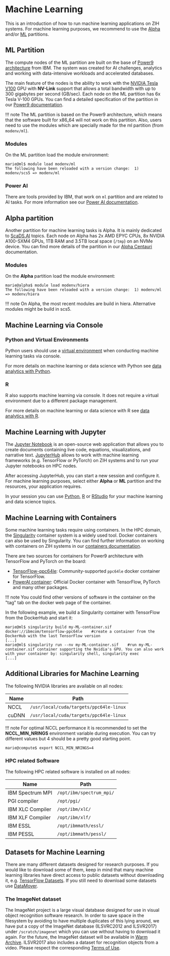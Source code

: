# Machine Learning

This is an introduction of how to run machine learning applications on ZIH systems.
For machine learning purposes, we recommend to use the [Alpha](#alpha-partition) and/or
[ML](#ml-partition) partitions.

## ML Partition

The compute nodes of the ML partition are built on the base of [Power9 architecture](https://www.ibm.com/it-infrastructure/power/power9)
from IBM. The system was created for AI challenges, analytics and working with
data-intensive workloads and accelerated databases.

The main feature of the nodes is the ability to work with the
[NVIDIA Tesla V100](https://www.nvidia.com/en-gb/data-center/tesla-v100/) GPU with **NV-Link**
support that allows a total bandwidth with up to 300 gigabytes per second (GB/sec). Each node on the
ML partition has 6x Tesla V-100 GPUs. You can find a detailed specification of the partition in our
[Power9 documentation](../jobs_and_resources/power9.md).

!!! note
    The ML partition is based on the Power9 architecture, which means that the software built
    for x86_64 will not work on this partition. Also, users need to use the modules which are
    specially made for the ml partition (from `modenv/ml`).

### Modules

On the ML partition load the module environment:

```console
marie@ml$ module load modenv/ml
The following have been reloaded with a version change:  1) modenv/scs5 => modenv/ml
```

### Power AI

There are tools provided by IBM, that work on `ml` partition and are related to AI tasks.
For more information see our [Power AI documentation](power_ai.md).

## Alpha partition

Another partition for machine learning tasks is Alpha. It is mainly dedicated to [ScaDS.AI](https://scads.ai/)
topics. Each node on Alpha has 2x AMD EPYC CPUs, 8x NVIDIA A100-SXM4 GPUs, 1TB RAM and 3.5TB local
space (`/tmp`) on an NVMe device. You can find more details of the partition in our [Alpha Centauri](../jobs_and_resources/alpha_centauri.md)
documentation.

### Modules

On the **Alpha** partition load the module environment:

```console
marie@alpha$ module load modenv/hiera
The following have been reloaded with a version change:  1) modenv/ml => modenv/hiera
```

!!! note
    On Alpha, the most recent modules are build in hiera. Alternative modules might be build in
    scs5.

## Machine Learning via Console

### Python and Virtual Environments

Python users should use a [virtual environment](python_virtual_environments.md) when conducting
machine learning tasks via console.

For more details on machine learning or data science with Python see
[data analytics with Python](data_analytics_with_python.md).

### R

R also supports machine learning via console. It does not require a virtual environment due to a
different package management.

For more details on machine learning or data science with R see
[data analytics with R](../data_analytics_with_r/#r-console).

## Machine Learning with Jupyter

The [Jupyter Notebook](https://jupyter.org/) is an open-source web application that allows you to
create documents containing live code, equations, visualizations, and narrative text. [JupyterHub](../access/jupyterhub.md)
allows to work with machine learning frameworks (e.g. TensorFlow or PyTorch) on ZIH systems and to
run your Jupyter notebooks on HPC nodes.

After accessing JupyterHub, you can start a new session and configure it. For machine learning
purposes, select either **Alpha** or **ML** partition and the resources, your application requires.

In your session you can use [Python](data_analytics_with_python.md/#jupyter-notebooks), [R](data_analytics_with_r.md/#r-in-jupyterhub)
or [RStudio](data_analytics_with_rstudio.md) for your machine learning and data science topics.

## Machine Learning with Containers

Some machine learning tasks require using containers. In the HPC domain, the [Singularity](https://singularity.hpcng.org/)
container system is a widely used tool. Docker containers can also be used by Singularity. You can
find further information on working with containers on ZIH systems in our
[containers documentation](containers.md).

There are two sources for containers for Power9 architecture with
TensorFlow and PyTorch on the board:

* [TensorFlow-ppc64le](https://hub.docker.com/r/ibmcom/tensorflow-ppc64le):
  Community-supported `ppc64le` docker container for TensorFlow.
* [PowerAI container](https://hub.docker.com/r/ibmcom/powerai/):
  Official Docker container with TensorFlow, PyTorch and many other packages.

!!! note
    You could find other versions of software in the container on the "tag" tab on the docker web
    page of the container.

In the following example, we build a Singularity container with TensorFlow from the DockerHub and
start it:

```console
marie@ml$ singularity build my-ML-container.sif docker://ibmcom/tensorflow-ppc64le    #create a container from the DockerHub with the last TensorFlow version
[...]
marie@ml$ singularity run --nv my-ML-container.sif    #run my-ML-container.sif container supporting the Nvidia's GPU. You can also work with your container by: singularity shell, singularity exec
[...]
```

## Additional Libraries for Machine Learning

The following NVIDIA libraries are available on all nodes:

| Name  |  Path                                   |
|-------|-----------------------------------------|
| NCCL  | `/usr/local/cuda/targets/ppc64le-linux` |
| cuDNN | `/usr/local/cuda/targets/ppc64le-linux` |

!!! note
    For optimal NCCL performance it is recommended to set the
    **NCCL_MIN_NRINGS** environment variable during execution. You can try
    different values but 4 should be a pretty good starting point.

```console
marie@compute$ export NCCL_MIN_NRINGS=4
```

### HPC related Software

The following HPC related software is installed on all nodes:

| Name             |  Path                    |
|------------------|--------------------------|
| IBM Spectrum MPI | `/opt/ibm/spectrum_mpi/` |
| PGI compiler     | `/opt/pgi/`              |
| IBM XLC Compiler | `/opt/ibm/xlC/`          |
| IBM XLF Compiler | `/opt/ibm/xlf/`          |
| IBM ESSL         | `/opt/ibmmath/essl/`     |
| IBM PESSL        | `/opt/ibmmath/pessl/`    |

## Datasets for Machine Learning

There are many different datasets designed for research purposes. If you would like to download some
of them, keep in mind that many machine learning libraries have direct access to public datasets
without downloading it, e.g. [TensorFlow Datasets](https://www.tensorflow.org/datasets). If you
still need to download some datasets use [DataMover](../data_transfer/datamover.md).

### The ImageNet dataset

The ImageNet project is a large visual database designed for use in visual object recognition
software research. In order to save space in the filesystem by avoiding to have multiple duplicates
of this lying around, we have put a copy of the ImageNet database (ILSVRC2012 and ILSVR2017) under
`/scratch/imagenet` which you can use without having to download it again. For the future,
the ImageNet dataset will be available in
[Warm Archive](../data_lifecycle/workspaces.md#mid-term-storage). ILSVR2017 also includes a dataset
for recognition objects from a video. Please respect the corresponding
[Terms of Use](https://image-net.org/download.php).
